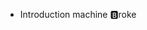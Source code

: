 - Introduction machine 🅱roke

<!---
mhrico/mhrico is a ✨ special ✨ repository because its `README.md` (this file) appears on your GitHub profile.
You can click the Preview link to take a look at your changes.
--->

